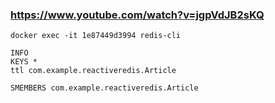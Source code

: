 ### https://www.youtube.com/watch?v=jgpVdJB2sKQ

```
docker exec -it 1e87449d3994 redis-cli

INFO
KEYS *
ttl com.example.reactiveredis.Article

SMEMBERS com.example.reactiveredis.Article

```
